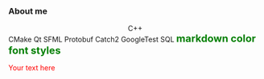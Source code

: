 ### About me


<div align="center" color="#FFF" background="#1F167C" padding="2">C++</div> <span>CMake</span> <span>Qt</span> <span>SFML</span> <span>Protobuf</span> <span>Catch2</span> <span>GoogleTest</span> <span>SQL</span>

<span style="color:green;font-weight:700;font-size:20px">
    markdown color font styles
</span>

<span style="color:red;">Your text here</span>


<!--
### Hi there 👋

**KuzhelevaS/KuzhelevaS** is a ✨ _special_ ✨ repository because its `README.md` (this file) appears on your GitHub profile.

Here are some ideas to get you started:

- 🔭 I’m currently working on ...
- 🌱 I’m currently learning ...
- 👯 I’m looking to collaborate on ...
- 🤔 I’m looking for help with ...
- 💬 Ask me about ...
- 📫 How to reach me: ...
- 😄 Pronouns: ...
- ⚡ Fun fact: ...
-->
